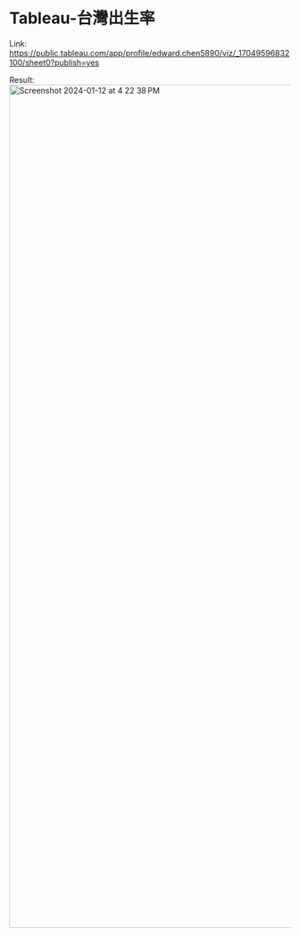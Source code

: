 # Tableau-台灣出生率
 
Link:
https://public.tableau.com/app/profile/edward.chen5890/viz/_17049596832100/sheet0?publish=yes

Result:
<img width="1512" alt="Screenshot 2024-01-12 at 4 22 38 PM" src="https://github.com/e19931107/Tableau-Taiwan_birth_rate_and_birth_age_dashboard/assets/50692450/26f9c2dc-ea41-461d-8069-07de20cd253e">


